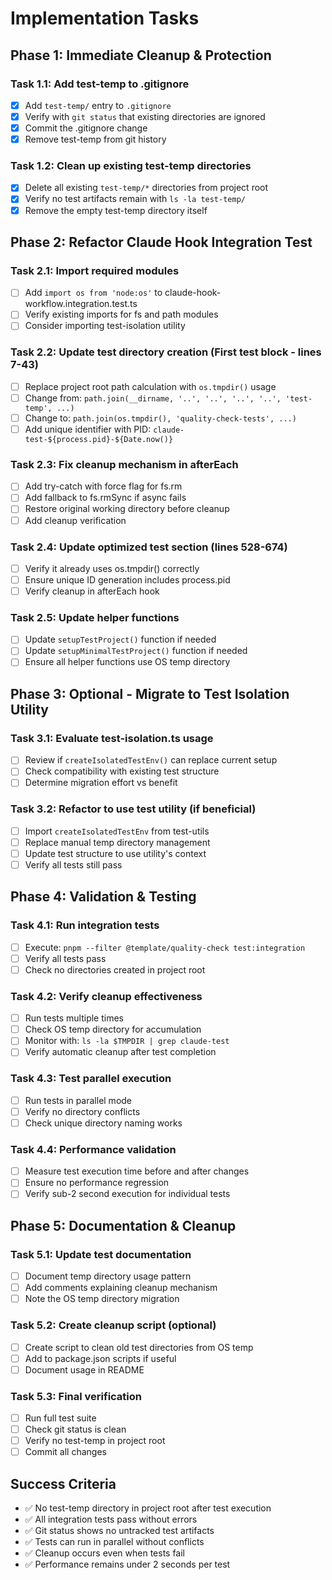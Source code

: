 # Implementation Tasks

## Phase 1: Immediate Cleanup & Protection

### Task 1.1: Add test-temp to .gitignore

- [x] Add `test-temp/` entry to `.gitignore`
- [x] Verify with `git status` that existing directories are ignored
- [x] Commit the .gitignore change
- [x] Remove test-temp from git history

### Task 1.2: Clean up existing test-temp directories

- [x] Delete all existing `test-temp/*` directories from project root
- [x] Verify no test artifacts remain with `ls -la test-temp/`
- [x] Remove the empty test-temp directory itself

## Phase 2: Refactor Claude Hook Integration Test

### Task 2.1: Import required modules

- [ ] Add `import os from 'node:os'` to claude-hook-workflow.integration.test.ts
- [ ] Verify existing imports for fs and path modules
- [ ] Consider importing test-isolation utility

### Task 2.2: Update test directory creation (First test block - lines 7-43)

- [ ] Replace project root path calculation with `os.tmpdir()` usage
- [ ] Change from:
      `path.join(__dirname, '..', '..', '..', '..', 'test-temp', ...)`
- [ ] Change to: `path.join(os.tmpdir(), 'quality-check-tests', ...)`
- [ ] Add unique identifier with PID: `claude-test-${process.pid}-${Date.now()}`

### Task 2.3: Fix cleanup mechanism in afterEach

- [ ] Add try-catch with force flag for fs.rm
- [ ] Add fallback to fs.rmSync if async fails
- [ ] Restore original working directory before cleanup
- [ ] Add cleanup verification

### Task 2.4: Update optimized test section (lines 528-674)

- [ ] Verify it already uses os.tmpdir() correctly
- [ ] Ensure unique ID generation includes process.pid
- [ ] Verify cleanup in afterEach hook

### Task 2.5: Update helper functions

- [ ] Update `setupTestProject()` function if needed
- [ ] Update `setupMinimalTestProject()` function if needed
- [ ] Ensure all helper functions use OS temp directory

## Phase 3: Optional - Migrate to Test Isolation Utility

### Task 3.1: Evaluate test-isolation.ts usage

- [ ] Review if `createIsolatedTestEnv()` can replace current setup
- [ ] Check compatibility with existing test structure
- [ ] Determine migration effort vs benefit

### Task 3.2: Refactor to use test utility (if beneficial)

- [ ] Import `createIsolatedTestEnv` from test-utils
- [ ] Replace manual temp directory management
- [ ] Update test structure to use utility's context
- [ ] Verify all tests still pass

## Phase 4: Validation & Testing

### Task 4.1: Run integration tests

- [ ] Execute: `pnpm --filter @template/quality-check test:integration`
- [ ] Verify all tests pass
- [ ] Check no directories created in project root

### Task 4.2: Verify cleanup effectiveness

- [ ] Run tests multiple times
- [ ] Check OS temp directory for accumulation
- [ ] Monitor with: `ls -la $TMPDIR | grep claude-test`
- [ ] Verify automatic cleanup after test completion

### Task 4.3: Test parallel execution

- [ ] Run tests in parallel mode
- [ ] Verify no directory conflicts
- [ ] Check unique directory naming works

### Task 4.4: Performance validation

- [ ] Measure test execution time before and after changes
- [ ] Ensure no performance regression
- [ ] Verify sub-2 second execution for individual tests

## Phase 5: Documentation & Cleanup

### Task 5.1: Update test documentation

- [ ] Document temp directory usage pattern
- [ ] Add comments explaining cleanup mechanism
- [ ] Note the OS temp directory migration

### Task 5.2: Create cleanup script (optional)

- [ ] Create script to clean old test directories from OS temp
- [ ] Add to package.json scripts if useful
- [ ] Document usage in README

### Task 5.3: Final verification

- [ ] Run full test suite
- [ ] Check git status is clean
- [ ] Verify no test-temp in project root
- [ ] Commit all changes

## Success Criteria

- ✅ No test-temp directory in project root after test execution
- ✅ All integration tests pass without errors
- ✅ Git status shows no untracked test artifacts
- ✅ Tests can run in parallel without conflicts
- ✅ Cleanup occurs even when tests fail
- ✅ Performance remains under 2 seconds per test
